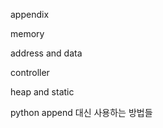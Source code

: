 appendix







memory

address and data

controller



heap and static





python append 대신 사용하는 방법들

